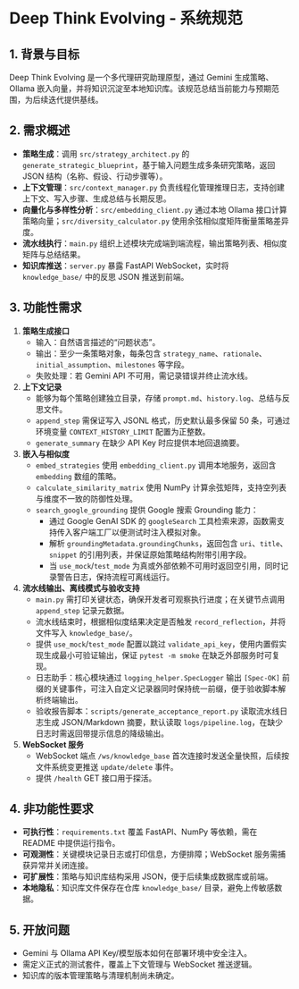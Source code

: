 # Deep Think Evolving - 系统规范

## 1. 背景与目标
Deep Think Evolving 是一个多代理研究助理原型，通过 Gemini 生成策略、Ollama 嵌入向量，并将知识沉淀至本地知识库。该规范总结当前能力与预期范围，为后续迭代提供基线。

## 2. 需求概述
- **策略生成**：调用 `src/strategy_architect.py` 的 `generate_strategic_blueprint`，基于输入问题生成多条研究策略，返回 JSON 结构（名称、假设、行动步骤等）。
- **上下文管理**：`src/context_manager.py` 负责线程化管理推理日志，支持创建上下文、写入步骤、生成总结与长期反思。
- **向量化与多样性分析**：`src/embedding_client.py` 通过本地 Ollama 接口计算策略向量；`src/diversity_calculator.py` 使用余弦相似度矩阵衡量策略差异度。
- **流水线执行**：`main.py` 组织上述模块完成端到端流程，输出策略列表、相似度矩阵与总结结果。
- **知识库推送**：`server.py` 暴露 FastAPI WebSocket，实时将 `knowledge_base/` 中的反思 JSON 推送到前端。

## 3. 功能性需求
1. **策略生成接口**
   - 输入：自然语言描述的“问题状态”。
   - 输出：至少一条策略对象，每条包含 `strategy_name`、`rationale`、`initial_assumption`、`milestones` 等字段。
   - 失败处理：若 Gemini API 不可用，需记录错误并终止流水线。
2. **上下文记录**
   - 能够为每个策略创建独立目录，存储 `prompt.md`、`history.log`、总结与反思文件。
   - `append_step` 需保证写入 JSONL 格式，历史默认最多保留 50 条，可通过环境变量 `CONTEXT_HISTORY_LIMIT` 配置为正整数。
   - `generate_summary` 在缺少 API Key 时应提供本地回退摘要。
3. **嵌入与相似度**
   - `embed_strategies` 使用 `embedding_client.py` 调用本地服务，返回含 `embedding` 数组的策略。
   - `calculate_similarity_matrix` 使用 NumPy 计算余弦矩阵，支持空列表与维度不一致的防御性处理。
   - `search_google_grounding` 提供 Google 搜索 Grounding 能力：
     - 通过 Google GenAI SDK 的 `googleSearch` 工具检索来源，函数需支持传入客户端工厂以便测试时注入模拟对象。
     - 解析 `groundingMetadata.groundingChunks`，返回包含 `uri`、`title`、`snippet` 的引用列表，并保证原始策略结构附带引用字段。
     - 当 `use_mock`/`test_mode` 为真或外部依赖不可用时返回空引用，同时记录警告日志，保持流程可离线运行。
4. **流水线输出、离线模式与验收支持**
   - `main.py` 需打印关键状态，确保开发者可观察执行进度；在关键节点调用 `append_step` 记录元数据。
   - 流水线结束时，根据相似度结果决定是否触发 `record_reflection`，并将文件写入 `knowledge_base/`。
   - 提供 `use_mock`/`test_mode` 配置以跳过 `validate_api_key`，使用内置假实现生成最小可验证输出，保证 `pytest -m smoke` 在缺乏外部服务时可复现。
   - 日志助手：核心模块通过 `logging_helper.SpecLogger` 输出 `[Spec-OK]` 前缀的关键事件，可注入自定义记录器同时保持统一前缀，便于验收脚本解析终端输出。
   - 验收报告脚本：`scripts/generate_acceptance_report.py` 读取流水线日志生成 JSON/Markdown 摘要，默认读取 `logs/pipeline.log`，在缺少日志时需返回带提示信息的降级输出。
5. **WebSocket 服务**
   - WebSocket 端点 `/ws/knowledge_base` 首次连接时发送全量快照，后续按文件系统变更推送 `update/delete` 事件。
   - 提供 `/health` GET 接口用于探活。

## 4. 非功能性要求
- **可执行性**：`requirements.txt` 覆盖 FastAPI、NumPy 等依赖，需在 README 中提供运行指令。
- **可观测性**：关键模块记录日志或打印信息，方便排障；WebSocket 服务需捕获异常并关闭连接。
- **可扩展性**：策略与知识库结构采用 JSON，便于后续集成数据库或前端。
- **本地隐私**：知识库文件保存在仓库 `knowledge_base/` 目录，避免上传敏感数据。

## 5. 开放问题
- Gemini 与 Ollama API Key/模型版本如何在部署环境中安全注入。
- 需定义正式的测试套件，覆盖上下文管理与 WebSocket 推送逻辑。
- 知识库的版本管理策略与清理机制尚未确定。
